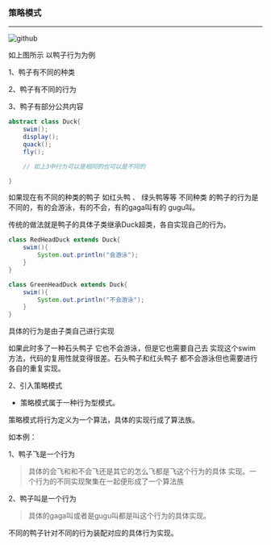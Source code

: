 ### 策略模式

---

![github](http://154.8.226.45/learnnote/strategy.jpg "github")

如上图所示 以鸭子行为为例

1、鸭子有不同的种类

2、鸭子有不同的行为

3、鸭子有部分公共内容

```java
abstract class Duck{
    swim();
    display();
    quack();
    fly();

    // 如上3中行为可以是相同的也可以是不同的

}
```
如果现在有不同的种类的鸭子  如红头鸭 、 绿头鸭等等  不同种类
的鸭子的行为是不同的，有的会游泳，有的不会，有的gaga叫有的
gugu叫。

传统的做法就是鸭子的具体子类继承Duck超类，各自实现自己的行为。

```java
class RedHeadDuck extends Duck{
    swim(){
        System.out.println("会游泳");
    }
}
```

```java
class GreenHeadDuck extends Duck{
    swim(){
        System.out.println("不会游泳");
    }
}
```

具体的行为是由子类自己进行实现  

如果此时多了一种石头鸭子 它也不会游泳，但是它也需要自己去
实现这个swim方法，代码的复用性就变得很差。石头鸭子和红头鸭子
都不会游泳但也需要进行各自的重复实现。

2、引入策略模式

 - 策略模式属于一种行为型模式。
 
策略模式将行为定义为一个算法，具体的实现行成了算法族。

如本例：

1、鸭子飞是一个行为

> 具体的会飞和和不会飞还是其它的怎么飞都是飞这个行为的具体
>实现。一个行为的不同实现聚集在一起便形成了一个算法族


2、鸭子叫是一个行为

>具体的gaga叫或者是gugu叫都是叫这个行为的具体实现。

不同的鸭子针对不同的行为装配对应的具体行为实现。


